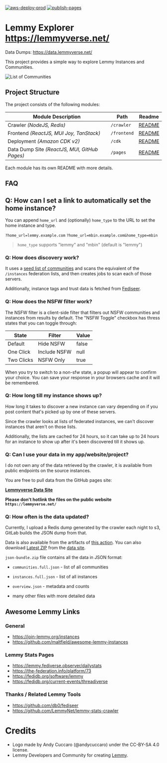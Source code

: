 [![aws-deploy-prod](https://github.com/tgxn/lemmy-explorer/actions/workflows/aws-deploy-prod.yaml/badge.svg)](https://github.com/tgxn/lemmy-explorer/actions/workflows/aws-deploy-prod.yaml) [![publish-pages](https://github.com/tgxn/lemmy-explorer/actions/workflows/publish-pages.yaml/badge.svg)](https://github.com/tgxn/lemmy-explorer/actions/workflows/publish-pages.yaml)

# Lemmy Explorer https://lemmyverse.net/

Data Dumps: https://data.lemmyverse.net/

This project provides a simple way to explore Lemmy Instances and Communities.

![List of Communities](./docs/images/0.10.0-communities.png)

## Project Structure

The project consists of the following modules:

| Module Description                            | Path        | Readme                         |
| --------------------------------------------- | ----------- | ------------------------------ |
| Crawler _(NodeJS, Redis)_                     | `/crawler`  | [README](./crawler/README.md)  |
| Frontend _(ReactJS, MUI Joy, TanStack)_       | `/frontend` | [README](./frontend/README.md) |
| Deployment _(Amazon CDK v2)_                  | `/cdk`      | [README](./cdk/README.md)      |
| Data Dump Site _(ReactJS, MUI, GitHub Pages)_ | `/pages`    | [README](./pages/README.md)    |

Each module has its own README with more details.

## FAQ

## Q: How can I set a link to automatically set the home instance?

You can append `home_url` and (optionally) `home_type` to the URL to set the home instance and type.

`?home_url=lemmy.example.com`
`?home_url=mbin.example.com&home_type=mbin`

> `home_type` supports "lemmy" and "mbin" (default is "lemmy")

### Q: **How does discovery work?**

It uses a [seed list of communities](https://github.com/tgxn/lemmy-explorer/blob/main/crawler/src/lib/const.ts#L68) and scans the equivalent of the `/instances` federation lists, and then creates jobs to scan each of those servers.

Additionally, instance tags and trust data is fetched from [Fediseer](https://gui.fediseer.com/).

### Q: **How does the NSFW filter work?**

The NSFW filter is a client-side filter that filters out NSFW communities and instances from results by default.
The "NSFW Toggle" checkbox has thress states that you can toggle through:

| State      | Filter       | Value |
| ---------- | ------------ | ----- |
| Default    | Hide NSFW    | false |
| One Click  | Include NSFW | null  |
| Two Clicks | NSFW Only    | true  |

When you try to switch to a non-sfw state, a popup will appear to confirm your choice. You can save your response in your browsers cache and it will be remembered.

### Q: **How long till my instance shows up?**

How long it takes to discover a new instance can vary depending on if you post content that's picked up by one of these servers.

Since the crawler looks at lists of federated instances, we can't discover instances that aren't on those lists.

Additionally, the lists are cached for 24 hours, so it can take up to 24 hours for an instance to show up after it's been discovered till it shows up.

### Q: **Can I use your data in my app/website/project?**

I do not own any of the data retrieved by the crawler, it is available from public endpoints on the source instances.

You are free to pull data from the GitHub pages site:

[**Lemmyverse Data Site**](https://data.lemmyverse.net/)

**Please don't hotlink the files on the public website `https://lemmyverse.net/`**

### Q: **How often is the data updated?**

Currently, I upload a Redis dump generated by the crawler each night to s3, GitLab builds the JSON dump from that.

Data is also available from the artifacts of [this action](https://github.com/tgxn/lemmy-explorer/actions/workflows/publish-pages.yaml).
You can also download [Latest ZIP](https://data.lemmyverse.net/data/json-bundle.zip) from the [data site](https://data.lemmyverse.net/).

`json-bundle.zip` file contains all the data in JSON format:

- `communities.full.json` - list of all communities
- `instances.full.json` - list of all instances
- `overview.json` - metadata and counts

- many other files with more detailed data

## Awesome Lemmy Links

### General

- https://join-lemmy.org/instances
- https://github.com/maltfield/awesome-lemmy-instances

### Lemmy Stats Pages

- https://lemmy.fediverse.observer/dailystats
- https://the-federation.info/platform/73
- https://fedidb.org/software/lemmy
- https://fedidb.org/current-events/threadiverse

### Thanks / Related Lemmy Tools

- https://github.com/db0/fediseer
- https://github.com/LemmyNet/lemmy-stats-crawler

# Credits

- Logo made by Andy Cuccaro (@andycuccaro) under the CC-BY-SA 4.0 license.
- Lemmy Developers and Community for creating [Lemmy](https://github.com/LemmyNet).
